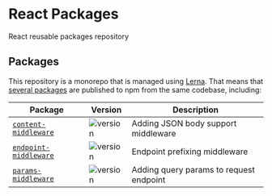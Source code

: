 # React Packages

React reusable packages repository

## Packages

This repository is a monorepo that is managed using [Lerna](https://github.com/lerna/lerna).
That means that [several packages](/packages) are published to npm from the same codebase, including:

| Package                                                | Version                                                                 | Description                             |
| ------------------------------------------------------ | ----------------------------------------------------------------------- | --------------------------------------- |
| [`content-middleware`](/packages/content-middleware)   | ![version](https://img.shields.io/npm/v/@tshio/content-middleware.svg)  | Adding JSON body support middleware     |
| [`endpoint-middleware`](/packages/endpoint-middleware) | ![version](https://img.shields.io/npm/v/@tshio/endpoint-middleware.svg) | Endpoint prefixing middleware           |
| [`params-middleware`](/packages/params-middleware)     | ![version](https://img.shields.io/npm/v/@tshio/params-middleware.svg)   | Adding query params to request endpoint |
